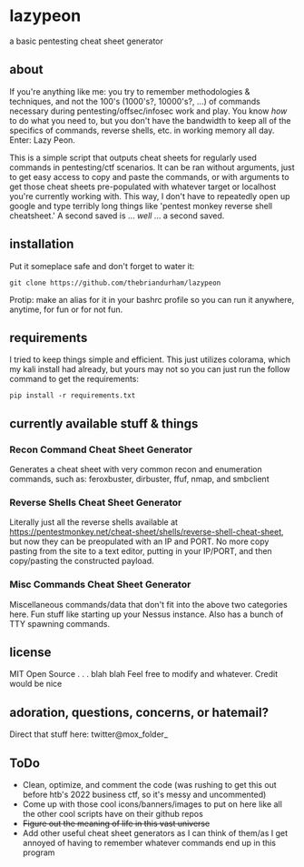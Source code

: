 # lazypeon
 a basic pentesting cheat sheet generator

## about
If you're anything like me: you try to remember methodologies & techniques, and not the 100's (1000's?, 10000's?, ...) of commands necessary during pentesting/offsec/infosec work and play. You know *how* to do what you need to, but you don't have the bandwidth to keep all of the specifics of commands, reverse shells, etc. in working memory all day. Enter: Lazy Peon. 

This is a simple script that outputs cheat sheets for regularly used commands in pentesting/ctf scenarios. It can be ran without arguments, just to get easy access to copy and paste the commands, or with arguments to get those cheat sheets pre-populated with whatever target or localhost you're currently working with. This way, I don't have to repeatedly open up google and type terribly long things like 'pentest monkey reverse shell cheatsheet.' A second saved is ... *well* ... a second saved.

## installation
Put it someplace safe and don't forget to water it:

```git clone https://github.com/thebriandurham/lazypeon```

Protip: make an alias for it in your bashrc profile so you can run it anywhere, anytime, for fun or for not fun.

## requirements
I tried to keep things simple and efficient. This just utilizes colorama, which my kali install had already, but yours may not so you can just run the follow command to get the requirements:

```pip install -r requirements.txt```

## currently available stuff & things

### Recon Command Cheat Sheet Generator
Generates a cheat sheet with very common recon and enumeration commands, such as: feroxbuster, dirbuster, ffuf, nmap, and smbclient

### Reverse Shells Cheat Sheet Generator
Literally just all the reverse shells available at https://pentestmonkey.net/cheat-sheet/shells/reverse-shell-cheat-sheet, but now they can be preopulated with an IP and PORT. No more copy pasting from the site to a text editor, putting in your IP/PORT, and then copy/pasting the constructed payload.

### Misc Commands Cheat Sheet Generator
Miscellaneous commands/data that don't fit into the above two categories here. Fun stuff like starting up your Nessus instance. Also has a bunch of TTY spawning commands.

## license
MIT Open Source . . . blah blah
Feel free to modify and whatever. Credit would be nice

## adoration, questions, concerns, or hatemail?
Direct that stuff here: twitter@mox_folder_

## ToDo
- Clean, optimize, and comment the code (was rushing to get this out before htb's 2022 business ctf, so it's messy and uncommented)
- Come up with those cool icons/banners/images to put on here like all the other cool scripts have on their github repos
- ~~Figure out the meaning of life in this vast universe~~
- Add other useful cheat sheet generators as I can think of them/as I get annoyed of having to remember whatever commands end up in this program
